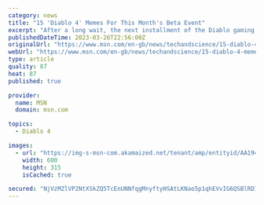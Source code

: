 ```yaml
---
category: news
title: "15 'Diablo 4' Memes For This Month's Beta Event"
excerpt: "After a long wait, the next installment of the Diablo gaming franchise is here. Sort of. Diablo 4 has just been released to a smaller group as a beta version for a limited time to give fans a glimpse ..."
publishedDateTime: 2023-03-26T22:56:00Z
originalUrl: "https://www.msn.com/en-gb/news/techandscience/15-diablo-4-memes-for-this-month-s-beta-event/ar-AA194cDr"
webUrl: "https://www.msn.com/en-gb/news/techandscience/15-diablo-4-memes-for-this-month-s-beta-event/ar-AA194cDr"
type: article
quality: 87
heat: 87
published: true

provider:
  name: MSN
  domain: msn.com

topics:
  - Diablo 4

images:
  - url: "https://img-s-msn-com.akamaized.net/tenant/amp/entityid/AA1947Ce.img?h=315&w=600&m=6&q=60&o=t&l=f&f=jpg&x=673&y=311"
    width: 600
    height: 315
    isCached: true

secured: "NjVzMZlVP2NtXSkZQ5TcEnUNNfqgMnyftyHSAtLKNao5p1qhEVvIG6QSBlRD15KlQQfxVwNTxaYpf0Z2l9UdcS0qNEHx26638tynzobzSOe+KENG1eiwEHGOFLoBihhzMtTldneBDqiwdAzHUdMqWblk3KFnIPLHxoJbOZ5uvS2E0mFf7RTSmhQtdqlkXb2Y/8/3YTiXb4/Vvpdx14JbE0Z6i2NhgJ+9Kca1e+mTLMTWPYhJv5cB8LXsujwnkU6/bOq4lrXJ8H0oKOxrYITFKR4RumD3xQTJYvFeC59ifENMbrlf19WmHPQJJ0mIpHPheRvnNR9RKDc7eiV/wkUZL6pnkM0cgP0ZPtGYuJEUF1U=;F6bHRZwFssnOehfcf2Rqjg=="
---
```


